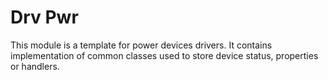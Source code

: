 # Drv Pwr
This module is a template for power devices drivers. It contains implementation
of common classes used to store device status, properties or handlers.